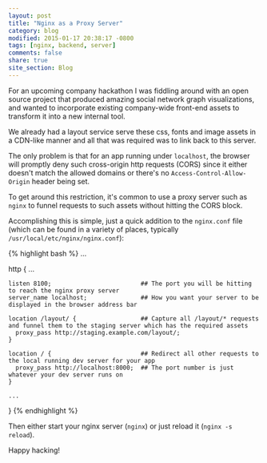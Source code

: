 ```yaml
---
layout: post
title: "Nginx as a Proxy Server"
category: blog
modified: 2015-01-17 20:38:17 -0800
tags: [nginx, backend, server]
comments: false
share: true
site_section: Blog
---
```

For an upcoming company hackathon I was fiddling around with an open source project that produced amazing social network graph visualizations, and wanted to incorporate existing company-wide front-end assets to transform it into a new internal tool.

We already had a layout service serve these css, fonts and image assets in a CDN-like manner and all that was required was to link back to this server.

The only problem is that for an app running under `localhost`, the browser will promptly deny such cross-origin http requests (CORS) since it either doesn't match the allowed domains or there's no `Access-Control-Allow-Origin` header being set.

To get around this restriction, it's common to use a proxy server such as `nginx` to funnel requests to such assets without hitting the CORS block.

Accomplishing this is simple, just a quick addition to the `nginx.conf` file (which can be found in a variety of places, typically `/usr/local/etc/nginx/nginx.conf`):

  {% highlight bash %}
  ...

  http {
    ...

    listen 8100;                         ## The port you will be hitting to reach the nginx proxy server
    server_name localhost;               ## How you want your server to be displayed in the browser address bar

    location /layout/ {                  ## Capture all /layout/* requests and funnel them to the staging server which has the required assets
      proxy_pass http://staging.example.com/layout/;
    }

    location / {                         ## Redirect all other requests to the local running dev server for your app
      proxy_pass http://localhost:8000;  ## The port number is just whatever your dev server runs on
    }

    ...
  }
  {% endhighlight %}

Then either start your nginx server (`nginx`) or just reload it (`nginx -s reload`).

Happy hacking!
